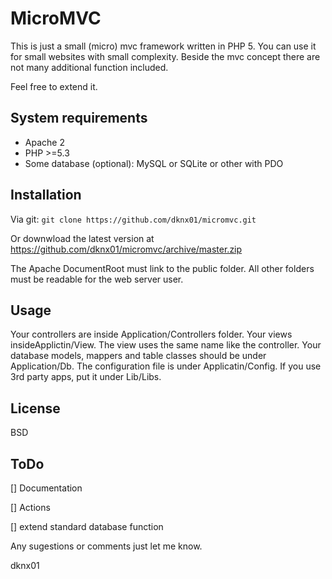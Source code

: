 MicroMVC
=========
This is just a small (micro) mvc framework written in PHP 5.
You can use it for small websites with small complexity. Beside the mvc concept there are not many additional function included.

Feel free to extend it.

System requirements
-------------------
+ Apache 2
+ PHP >=5.3
+ Some database (optional): MySQL or SQLite or other with PDO

Installation
--------------
Via git:
```git clone https://github.com/dknx01/micromvc.git```

Or downwload the latest version at https://github.com/dknx01/micromvc/archive/master.zip

The Apache DocumentRoot must link to the public folder.
All other folders must be readable for the web server user.

Usage
-----
Your controllers are inside Application/Controllers folder.
Your views insideApplictin/View.
The view uses the same name like the controller.
Your database models, mappers and table classes should be under Application/Db.
The configuration file is under Applicatin/Config.
If you use 3rd party apps, put it under Lib/Libs.

License
-------
BSD

ToDo
----
[] Documentation

[] Actions

[] extend standard database function


Any sugestions or comments just let me know.

dknx01
